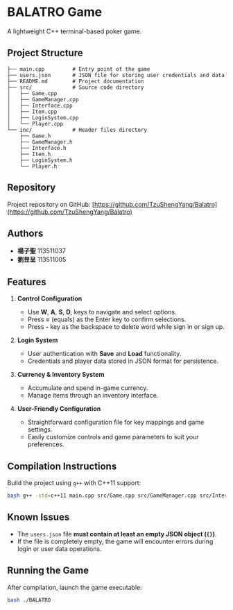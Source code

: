 # BALATRO Game

A lightweight C++ terminal-based poker game.

## Project Structure

```plaintext
├── main.cpp         # Entry point of the game
├── users.json       # JSON file for storing user credentials and data
├── README.md        # Project documentation
├── src/             # Source code directory
│   ├── Game.cpp
│   ├── GameManager.cpp
│   ├── Interface.cpp
│   ├── Item.cpp
│   ├── LoginSystem.cpp
│   └── Player.cpp
└── inc/             # Header files directory
    ├── Game.h
    ├── GameManager.h
    ├── Interface.h
    ├── Item.h
    ├── LoginSystem.h
    └── Player.h
```

## Repository

Project repository on GitHub: [https://github.com/TzuShengYang/Balatro](https://github.com/TzuShengYang/Balatro)

## Authors

* **楊子聖** 113511037
* **劉昱呈** 113511005

## Features

1. **Control Configuration**

   * Use **W**, **A**, **S**, **D**, keys to navigate and select options.
   * Press **=** (equals) as the Enter key to confirm selections.
   * Press **-** key as the backspace to delete word while sign in or sign up.

2. **Login System**

   * User authentication with **Save** and **Load** functionality.
   * Credentials and player data stored in JSON format for persistence.

3. **Currency & Inventory System**

   * Accumulate and spend in-game currency.
   * Manage items through an inventory interface.

4. **User-Friendly Configuration**

   * Straightforward configuration file for key mappings and game settings.
   * Easily customize controls and game parameters to suit your preferences.

## Compilation Instructions

Build the project using `g++` with C++11 support:

```bash
bash g++ -std=c++11 main.cpp src/Game.cpp src/GameManager.cpp src/Interface.cpp src/Item.cpp src/LoginSystem.cpp src/Player.cpp -o BALATRO
```

## Known Issues

* The `users.json` file **must contain at least an empty JSON object (`{}`)**.
* If the file is completely empty, the game will encounter errors during login or user data operations.

## Running the Game

After compilation, launch the game executable:

```bash
bash ./BALATRO
```
